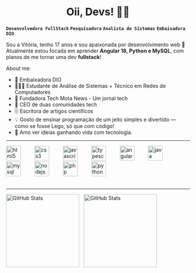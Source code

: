 
<h1 align="center">Oii, Devs! 🖖🏻</h1>

**`Desenvolvedora FullStack`** **`Pesquisadora`** **`Analista de Sistemas`** **`Embaixadora DIO`**

Sou a Vitória, tenho 17 anos e sou apaixonada por desenvolvimento web 🚀  
Atualmente estou focada em aprender **Angular 18, Python e MySQL**, com planos de me tornar uma dev **fullstack**!

About me:
- 💜 Embaixadora DIO
- 👩🏼‍💻 Estudante de Análise de Sistemas + Técnico em Redes de Computadores
- 📰 Fundadora Tech Mota News - Um jornal tech
- 👾 CEO de duas comunidades tech
- 🗄 Escritora de artigos científicos
- 💡 Gosto de ensinar programação de um jeito simples e divertido — como se fosse Lego, só que com código!
- 🧱 Amo ver ideias ganhando vida com tecnologia.
---

<div align="left">
  <img src="https://cdn.jsdelivr.net/gh/devicons/devicon/icons/html5/html5-original.svg" height="40" alt="html5 logo"  />
  <img width="30" />
  <img src="https://cdn.jsdelivr.net/gh/devicons/devicon/icons/css3/css3-original.svg" height="40" alt="css3 logo"  />
  <img width="30" />
  <img src="https://cdn.jsdelivr.net/gh/devicons/devicon/icons/javascript/javascript-original.svg" height="40" alt="javascript logo"  />
  <img width="30" />
  <img src="https://cdn.jsdelivr.net/gh/devicons/devicon/icons/typescript/typescript-original.svg" height="40" alt="typescript logo"  />
  <img width="30" />
  <img src="https://cdn.jsdelivr.net/gh/devicons/devicon/icons/angularjs/angularjs-original.svg" height="40" alt="angularjs logo"  />
  <img width="30" />
  <img src="https://cdn.jsdelivr.net/gh/devicons/devicon/icons/java/java-original.svg" height="40" alt="java logo"  />
  <img width="30" />
  <img src="https://cdn.jsdelivr.net/gh/devicons/devicon/icons/mysql/mysql-original.svg" height="40" alt="mysql logo"  />
  <img width="30" />
  <img src="https://cdn.jsdelivr.net/gh/devicons/devicon/icons/nodejs/nodejs-original.svg" height="40" alt="nodejs logo"  />
  <img width="30" />
  <img src="https://cdn.jsdelivr.net/gh/devicons/devicon/icons/php/php-original.svg" height="40" alt="php logo"  />
  <img width="30" />
  <img src="https://cdn.jsdelivr.net/gh/devicons/devicon/icons/python/python-original.svg" height="40" alt="python logo"  />
</div>
<br/>

---

<img 
    align="left" 
    alt="GitHub Stats" 
    height="200" 
    style="padding-right: 10px;" 
    src="https://github-readme-stats.vercel.app/api?username=Vitoriamotaasm&show_icons=true&theme=synthwave&include_all_commits=true&locale=pt-br" 
  />
<p>
<img 
      align="left" 
      alt="GitHub Stats" 
      height="200" 
      src="https://github-readme-stats.vercel.app/api/top-langs/?username=Vitoriamotaasm&theme=synthwave&layout=compact&custom_title=Tecnologias&langs_count=9" 
  />
</p>
